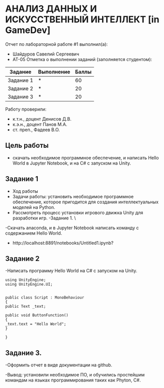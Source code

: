 # АНАЛИЗ ДАННЫХ И ИСКУССТВЕННЫЙ ИНТЕЛЛЕКТ [in GameDev]
Отчет по лабораторной работе #1 выполнил(а):
- Шайдуров Савелий Сергеевич
- АТ-05
Отметка о выполнении заданий (заполняется студентом):

| Задание | Выполнение | Баллы |
| ------ | ------ | ------ |
| Задание 1 | * | 60 |
| Задание 2 | * | 20 |
| Задание 3 | * | 20 |


Работу проверили:
- к.т.н., доцент Денисов Д.В.
- к.э.н., доцент Панов М.А.
- ст. преп., Фадеев В.О.


## Цель работы
- скачать необходимое программное обеспечение, и написать Hello World в Jupyter Notebook, и на C# с запуском на Unity.

## Задание 1 

- Ход работы
- Задачи работы: установить необходимое программное обеспечение, которое пригодится для создания интеллектуальных моделей на Python.
- Рассмотреть процесс установки игрового движка Unity для разработки игр.
-Задание 1. \

-Скачать anaconda, и в Jupyter Notebook написать команду с содержанием Hello World.
- http://localhost:8891/notebooks/Untitled1.ipynb?
## Задание 2
-Написать программу Hello World на C# с запуском на Unity. 
```
using UnityEngine;
using UnityEngine.UI;


public class Script : MonoBehaviour
{
public Text _text;

public void ButtonFunction()
{
_text.text = "Hello World";
}

}
```
## Задание 3.
-Оформить отчет в виде документации на github.

-Вывод: установили необходимое ПО, и обучились простейшим командам на языках программирования таких как Phyton, C#.
